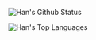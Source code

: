 


![Han's Github Status](https://github-readme-stats.vercel.app/api?username=yang-han&show_icons=true&theme=transparent&count_private=true)

![Han's Top Languages](https://github-readme-stats.vercel.app/api/top-langs/?username=yang-han&layout=compact&theme=transparent&count_private=true)

 
 
<!--
**yang-han/yang-han** is a ✨ _special_ ✨ repository because its `README.md` (this file) appears on your GitHub profile.
Here are some ideas to get you started:

- 🔭 I’m currently working on ...
- 🌱 I’m currently learning ...
- 👯 I’m looking to collaborate on ...
- 🤔 I’m looking for help with ...
- 💬 Ask me about ...
- 📫 How to reach me: ...
- 😄 Pronouns: ...
- ⚡ Fun fact: ...
-->

